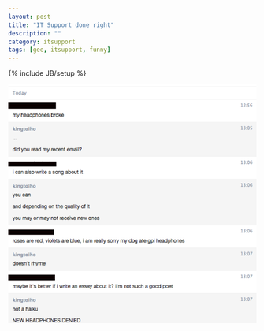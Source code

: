 ```yaml
---
layout: post
title: "IT Support done right"
description: ""
category: itsupport
tags: [gee, itsupport, funny]
---
```

{% include JB/setup %}

![IT Haiku](/assets/files/haiku.png)
